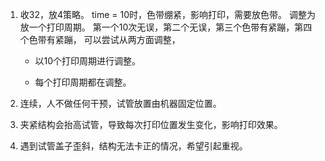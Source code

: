 1. 收32，放4策略。
	time = 10时，色带绷紧，影响打印，需要放色带。
	调整为放一个打印周期。
	第一个10次无误，第二个无误，第三个色带有紧蹦，第四个色带有紧蹦，
	可以尝试从两方面调整，
	- 以10个打印周期进行调整。
		
	- 每个打印周期都在调整。
		
	
2. 连续，人不做任何干预，试管放置由机器固定位置。
	
3. 夹紧结构会抬高试管，导致每次打印位置发生变化，影响打印效果。
4. 遇到试管盖子歪斜，结构无法卡正的情况，希望引起重视。